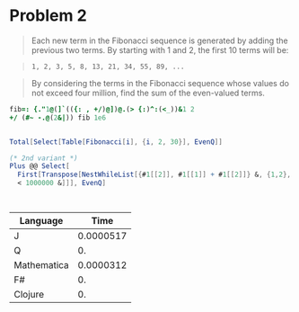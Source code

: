 # Problem 2



> Each new term in the Fibonacci sequence is generated by adding the previous two terms. By starting with 1 and 2, the first 10 terms will be:

> ```1, 2, 3, 5, 8, 13, 21, 34, 55, 89, ... ```

> By considering the terms in the Fibonacci sequence whose values do not exceed four million, find the sum of the even-valued terms.


```J
fib=: {."1@(]`(({: , +/)@])@.(> {:)^:(<_))&1 2
+/ (#~ -.@(2&|)) fib 1e6
```

```q

```

```Mathematica
Total[Select[Table[Fibonacci[i], {i, 2, 30}], EvenQ]]

(* 2nd variant *)
Plus @@ Select[
  First[Transpose[NestWhileList[{#1[[2]], #1[[1]] + #1[[2]]} &, {1,2}, #1[[2]] 
  < 1000000 &]]], EvenQ]
```

```fsharp

```

```clojure

```

| Language    | Time      |
|-------------|-----------|
| J           | 0.0000517 |
| Q           | 0.        |
| Mathematica | 0.0000312 |
| F#          | 0. |
| Clojure     | 0. |
